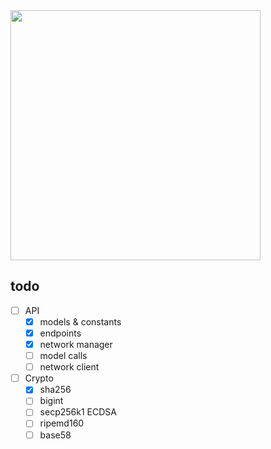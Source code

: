 <img src="https://github.com/sleepdefic1t/ark-cpp/blob/master/ark_metal_logo.png" width="400px">



## todo

- [ ] API
  - [x] models & constants
  - [x] endpoints
  - [x] network manager
  - [ ] model calls
  - [ ] network client

- [ ] Crypto
  - [x] sha256
  - [ ] bigint
  - [ ] secp256k1 ECDSA
  - [ ] ripemd160
  - [ ] base58
